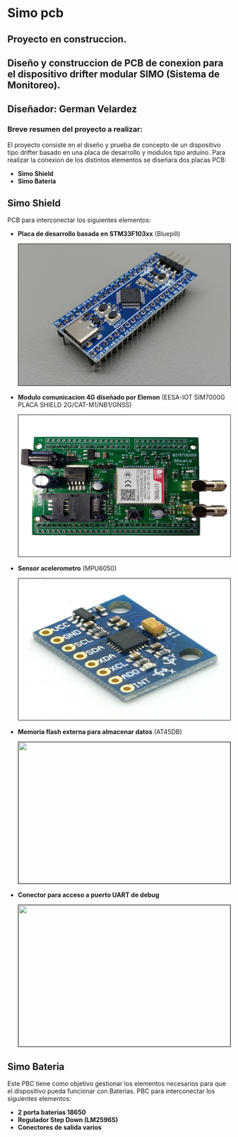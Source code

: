 # Simo pcb

## Proyecto en construccion.

 


<h2>
    Diseño y construccion de PCB de conexion para el dispositivo drifter modular SIMO (Sistema de Monitoreo).
</h2>

## Diseñador: German Velardez

### Breve resumen del proyecto a realizar:

El proyecto consiste en el diseño y prueba de concepto de un dispositivo tipo drifter basado en una placa de desarrollo y modulos tipo arduino.
Para realizar la conexion de los distintos elementos se diseñara dos placas PCB:
*  **Simo Shield**
*  **Simo Bateria**


## Simo Shield
 PCB para interconectar los siguientes elementos:
  * **Placa de desarrollo basada en STM33F103xx** (Bluepill)
      <div align="center" >
     <img  src="img/STM32F103CB_1.jpg" border="1px" 
          height="320px" width="480px"/>
     </div>

  *  **Modulo comunicacion 4G  diseñado por Elemon** (EESA-IOT SIM7000G PLACA SHIELD 2G/CAT-M1/NB1/GNSS)
      <div align="center" >
       <img  src="img/elemon_board.png" border="1px" 
            height="320px" width="480px"/>
       </div>
  *  **Sensor acelerometro** (MPU6050)
     <div align="center" >
       <img  src="img/mpu6050.jpeg" border="1px" 
            height="320px" width="480px"/>
       </div>
  *  **Memoria flash externa para almacenar datos** (AT45DB)
     <div align="center" >
       <img  src="img/at45dbxxx.jpg" border="1px" 
            height="320px" width="480px"/>
       </div>
  *  **Conector para acceso a puerto UART de debug**
     <div align="center" >
       <img  src="img/uart_debug.png" border="1px" 
            height="320px" width="480px"/>
       </div>


## Simo Bateria
 Este PBC tiene como objetivo gestionar los elementos necesarios para que el dispositivo pueda funcionar con Baterias.
 PBC para interconectar los siguientes elementos:
 * **2 porta baterias 18650**
 * **Regulador Step Down (LM2596S)**
 * **Conectores de salida varios**
